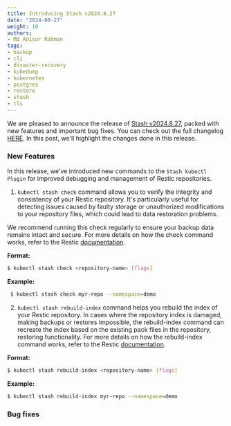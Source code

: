 ```yaml
---
title: Introducing Stash v2024.8.27
date: "2024-08-27"
weight: 10
authors:
- Md Anisur Rahman
tags:
- backup
- cli
- disaster-recovery
- kubedump
- kubernetes
- postgres
- restore
- stash
- tls
---
```


We are pleased to announce the release of [Stash v2024.8.27](https://stash.run/docs/v2024.8.27/setup/), packed with new features and important bug fixes. You can check out the full changelog [HERE](https://github.com/stashed/CHANGELOG/blob/master/releases/v2024.4.8/README.md).  In this post, we'll highlight the changes done in this release.

### New Features

In this release, we've introduced new commands to the `Stash kubectl Plugin` for improved debugging and management of Restic repositories.

1. `kubectl stash check` command allows you to verify the integrity and consistency of your Restic repository. It's particularly useful for detecting issues caused by faulty storage or unauthorized modifications to your repository files, which could lead to data restoration problems.

We recommend running this check regularly to ensure your backup data remains intact and secure. For more details on how the check command works, refer to the Restic [documentation](https://restic.readthedocs.io/en/latest/045_working_with_repos.html#checking-integrity-and-consistency).

**Format:**
```bash
$ kubectl stash check <repository-name> [flags]
```
**Example:**
```bash
 $ kubectl stash check myr-repo --namespace=demo
```

2. `kubectl stash rebuild-index` command helps you rebuild the index of your Restic repository. In cases where the repository index is damaged, making backups or restores impossible, the rebuild-index command can recreate the index based on the existing pack files in the repository, restoring functionality. For more details on how the rebuild-index command works, refer to the Restic [documentation](https://restic.readthedocs.io/en/v0.13.1/manual_rest.html).

**Format:**
```bash
$ kubectl stash rebuild-index <repository-name> [flags]
```
**Example:**
```bash
$ kubectl stash rebuild-index myr-repo --namespace=demo
```

### Bug fixes

